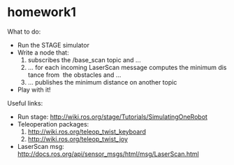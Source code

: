 # homework1

What to do:
  - Run the STAGE simulator
  - Write a node that:
    1. subscribes the /base_scan topic and ...
    2. … for each incoming LaserScan message computes the minimum distance from 
      the obstacles and …
    3. … publishes the minimum distance on another topic
  - Play with it!

Useful links:
  - Run stage: http://wiki.ros.org/stage/Tutorials/SimulatingOneRobot
  - Teleoperation packages:
    1. http://wiki.ros.org/teleop_twist_keyboard
    2. http://wiki.ros.org/teleop_twist_joy
  - LaserScan msg: http://docs.ros.org/api/sensor_msgs/html/msg/LaserScan.html
